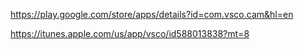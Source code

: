 https://play.google.com/store/apps/details?id=com.vsco.cam&hl=en

https://itunes.apple.com/us/app/vsco/id588013838?mt=8